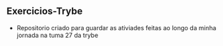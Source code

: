 ## Exercicios-Trybe
- Repositorio criado para guardar as ativiades feitas ao longo da minha jornada na tuma 27 da trybe
